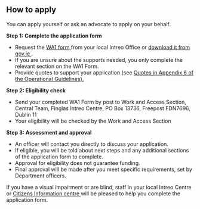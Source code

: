##  How to apply

You can apply yourself or ask an advocate to apply on your behalf.

**Step 1:** **Complete the application form**

  * Request the [ WA1 form ](https://www.gov.ie/pdf/?file=https://assets.gov.ie/297281/a9af4dab-6229-4c76-87a2-4bb3dfbfef2d.pdf#page=null) from your local Intreo Office or [ download it from gov.ie ](https://www.gov.ie/pdf/?file=https://assets.gov.ie/297281/a9af4dab-6229-4c76-87a2-4bb3dfbfef2d.pdf#page=null) . 
  * If you are unsure about the supports needed, you only complete the relevant section on the WA1 Form. 
  * Provide quotes to support your application (see [ Quotes in Appendix 6 of the Operational Guidelines). ](https://www.gov.ie/en/publication/429d6-operational-guidelines-work-and-access/#personal-reader:~:text=improving%20efficiency%2C%20accessibility.-,Quotes,-For%20each%20recommendation)

**Step 2: Eligibility check**

  * Send your completed WA1 Form by post to Work and Access Section, Central Team, Finglas Intreo Centre, PO Box 13736, Freepost FDN7696, Dublin 11 
  * Your eligibility will be checked by the Work and Access Section 

**Step 3: Assessment and approval**

  * An officer will contact you directly to discuss your application. 
  * If eligible, you will be told about next steps and any additional sections of the application form to complete. 
  * Approval for eligibility does not guarantee funding. 
  * Final approval will be made after you meet specific requirements, set by Department officers. 

If you have a visual impairment or are blind, staff in your local Intreo
Centre or [ Citizens Information centre
](https://centres.citizensinformation.ie/) will be pleased to help you
complete the application form.
